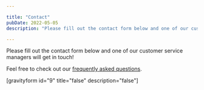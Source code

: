 ```yaml
---

title: "Contact"
pubDate: 2022-05-05
description: "Please fill out the contact form below and one of our customer service managers will get in touch!"

---
```



Please fill out the contact form below and one of our customer service managers will get in touch!

Feel free to check out our [frequently asked questions](https://www.medlearnity.com/frequently-asked-questions/).

\[gravityform id="9" title="false" description="false"\]
